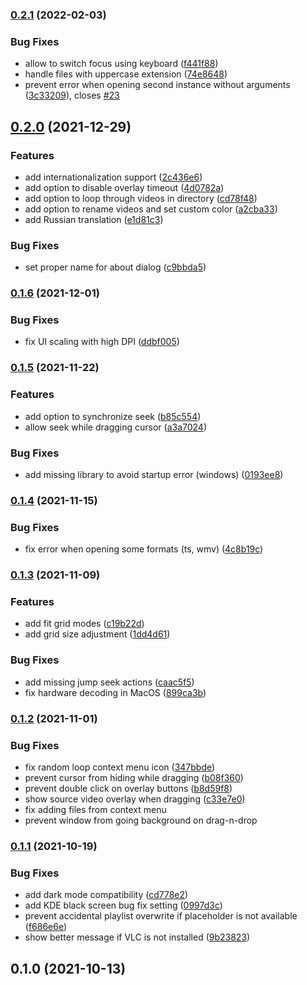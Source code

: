 ### [0.2.1](https://github.com/vzhd1701/gridplayer/compare/v0.2.0...v0.2.1) (2022-02-03)

### Bug Fixes

- allow to switch focus using keyboard ([f441f88](https://github.com/vzhd1701/gridplayer/commit/f441f88569db3548c0bd5f1825f4622b6de8ace0))
- handle files with uppercase extension ([74e8648](https://github.com/vzhd1701/gridplayer/commit/74e8648b68ecc8ad2b20846570d7ac49897211f5))
- prevent error when opening second instance without arguments ([3c33209](https://github.com/vzhd1701/gridplayer/commit/3c33209dd427a0de8cb55cb05075341ea3c81759)), closes [#23](https://github.com/vzhd1701/gridplayer/issues/23)

## [0.2.0](https://github.com/vzhd1701/gridplayer/compare/v0.1.6...v0.2.0) (2021-12-29)

### Features

- add internationalization support ([2c436e6](https://github.com/vzhd1701/gridplayer/commit/2c436e60c66101405204520c164f0a9f460d110e))
- add option to disable overlay timeout ([4d0782a](https://github.com/vzhd1701/gridplayer/commit/4d0782aa1ee46c20068bc9022ac2cee6e8c9a966))
- add option to loop through videos in directory ([cd78f48](https://github.com/vzhd1701/gridplayer/commit/cd78f48ff0466226951a5e4449e66f4cbad84d8e))
- add option to rename videos and set custom color ([a2cba33](https://github.com/vzhd1701/gridplayer/commit/a2cba335c7cc45995b4d5f204cff1b1b5d8b36f7))
- add Russian translation ([e1d81c3](https://github.com/vzhd1701/gridplayer/commit/e1d81c33bdd29fcd3b045dc01f0deef707f738ce))

### Bug Fixes

- set proper name for about dialog ([c9bbda5](https://github.com/vzhd1701/gridplayer/commit/c9bbda5ca2088352c67444c4442953e8c411d4a9))

### [0.1.6](https://github.com/vzhd1701/gridplayer/compare/v0.1.5...v0.1.6) (2021-12-01)

### Bug Fixes

- fix UI scaling with high DPI ([ddbf005](https://github.com/vzhd1701/gridplayer/commit/ddbf005447971b631e8fc5aebceb982a2ee5fd3c))

### [0.1.5](https://github.com/vzhd1701/gridplayer/compare/v0.1.4...v0.1.5) (2021-11-22)

### Features

- add option to synchronize seek ([b85c554](https://github.com/vzhd1701/gridplayer/commit/b85c554b6086e127e71df390bf59ef9c62225a1d))
- allow seek while dragging cursor ([a3a7024](https://github.com/vzhd1701/gridplayer/commit/a3a7024834a9a152e178099cd53183ec485bd854))

### Bug Fixes

- add missing library to avoid startup error (windows) ([0193ee8](https://github.com/vzhd1701/gridplayer/commit/0193ee870102dbf909b2bd6dc9127d5a260c9c15))

### [0.1.4](https://github.com/vzhd1701/gridplayer/compare/v0.1.3...v0.1.4) (2021-11-15)

### Bug Fixes

- fix error when opening some formats (ts, wmv) ([4c8b19c](https://github.com/vzhd1701/gridplayer/commit/4c8b19cba10050fb775a8c82b69099894905560a))

### [0.1.3](https://github.com/vzhd1701/gridplayer/compare/v0.1.2...v0.1.3) (2021-11-09)

### Features

- add fit grid modes ([c19b22d](https://github.com/vzhd1701/gridplayer/commit/c19b22d725ed0137e5cdcb6bd3aa187392f9584a))
- add grid size adjustment ([1dd4d61](https://github.com/vzhd1701/gridplayer/commit/1dd4d6116880c0ae12b14dbfa0d8a198493e125f))

### Bug Fixes

- add missing jump seek actions ([caac5f5](https://github.com/vzhd1701/gridplayer/commit/caac5f5f6d924ecf6de530d90827ed4e641afb46))
- fix hardware decoding in MacOS ([899ca3b](https://github.com/vzhd1701/gridplayer/commit/899ca3b97aafa93a72dd3c8c5fa7c7b696e3ebdf))

### [0.1.2](https://github.com/vzhd1701/gridplayer/compare/v0.1.1...v0.1.2) (2021-11-01)

### Bug Fixes

- fix random loop context menu icon ([347bbde](https://github.com/vzhd1701/gridplayer/commit/347bbde7e47dc4dbe7915f17f9a591a87c86f754))
- prevent cursor from hiding while dragging ([b08f360](https://github.com/vzhd1701/gridplayer/commit/b08f3607f6d186ed7b9c8f1b5eab69f82862ee48))
- prevent double click on overlay buttons ([b8d59f8](https://github.com/vzhd1701/gridplayer/commit/b8d59f8a59a1f94b20038d504ae8815bb797f314))
- show source video overlay when dragging ([c33e7e0](https://github.com/vzhd1701/gridplayer/commit/c33e7e0305f448f1ea57d96aed0537227fbe1f8e))
- fix adding files from context menu
- prevent window from going background on drag-n-drop

### [0.1.1](https://github.com/vzhd1701/gridplayer/compare/v0.1.0...v0.1.1) (2021-10-19)

### Bug Fixes

- add dark mode compatibility ([cd778e2](https://github.com/vzhd1701/gridplayer/commit/cd778e2b3841cfb0d2c28a74ee8134f43009c072))
- add KDE black screen bug fix setting ([0997d3c](https://github.com/vzhd1701/gridplayer/commit/0997d3c377219b085c3088825a8a2d4ff34b6384))
- prevent accidental playlist overwrite if placeholder is not available ([f686e6e](https://github.com/vzhd1701/gridplayer/commit/f686e6e05031764f262ce74e20ec43e6589387be))
- show better message if VLC is not installed ([9b23823](https://github.com/vzhd1701/gridplayer/commit/9b23823864a102715d48d6fb149cbf2469ff6673))

## 0.1.0 (2021-10-13)
